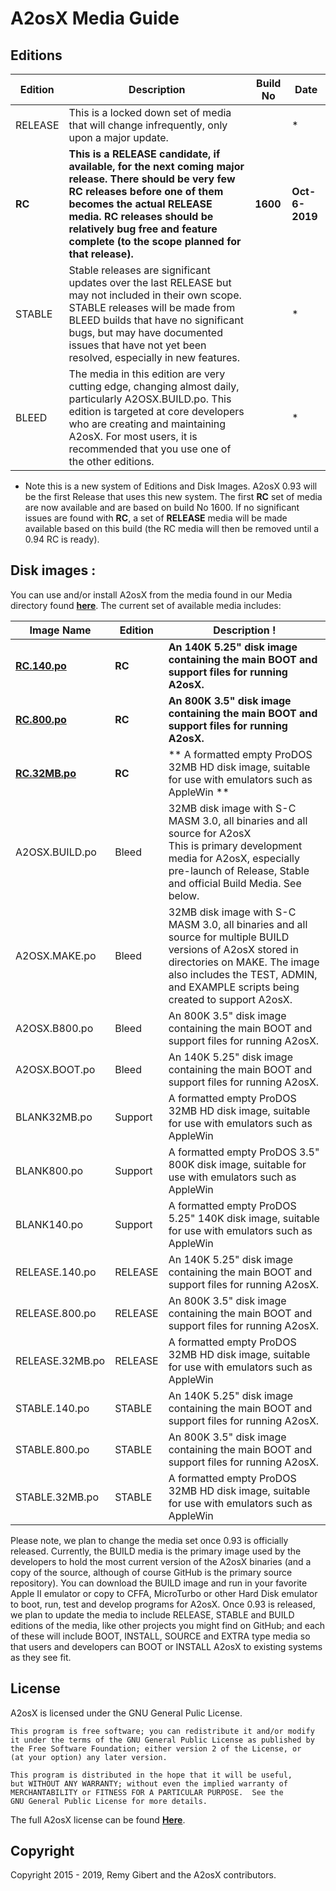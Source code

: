 # A2osX Media Guide

## Editions

| Edition | Description | Build No | Date |
| --- | --- | --- | --- |
| RELEASE | This is a locked down set of media that will change infrequently, only upon a major update. | | * |
| **RC** | **This is a RELEASE candidate, if available, for the next coming major release.  There should be very few RC releases before one of them becomes the actual RELEASE media.  RC releases should be relatively bug free and feature complete (to the scope planned for that release).**  | **1600** | **Oct-6-2019** |
| STABLE | Stable releases are significant updates over the last RELEASE but may not included in their own scope.  STABLE releases will be made from BLEED builds that have no significant bugs, but may have documented issues that have not yet been resolved, especially in new features.  | | * |
| BLEED| The media in this edition are very cutting edge, changing almost daily, particularly A2OSX.BUILD.po.  This edition is targeted at core developers who are creating and maintaining A2osX.  For most users, it is recommended that you use one of the other editions.  |  | * |

* Note this is a new system of Editions and Disk Images.  A2osX 0.93 will be the first Release that uses this new system.  The first **RC** set of media are now available and are based on build No 1600.  If no significant issues are found with **RC**, a set of **RELEASE** media will be made available based on this build (the RC media will then be removed until a 0.94 RC is ready).  

## Disk images :

You can use and/or install A2osX from the media found in our Media directory found **[here](.Floppies)**.  The current set of available media includes:

| Image Name | Edition | Description !
| --- | --- | --- |
| **[RC.140.po](.Floppies/RC.140.po)** | **RC** |**An 140K 5.25" disk image containing the main BOOT and support files for running A2osX.**  |
| **[RC.800.po](.Floppies/RC.800.po)** | **RC** |**An 800K 3.5" disk image containing the main BOOT and support files for running A2osX.**  |
| **[RC.32MB.po](.Floppies/RC.32MB.po)** | **RC** |** A formatted empty ProDOS 32MB HD disk image, suitable for use with emulators such as AppleWin **  |
| A2OSX.BUILD.po | Bleed | 32MB disk image with S-C MASM 3.0, all binaries and all source for A2osX <br> This is primary development media for A2osX, especially pre-launch of Release, Stable and official Build Media.  See below.|
| A2OSX.MAKE.po | Bleed | 32MB disk image with S-C MASM 3.0, all binaries and all source for multiple BUILD versions of A2osX stored in directories on MAKE.  The image also includes the TEST, ADMIN, and EXAMPLE scripts being created to support A2osX. |
| A2OSX.B800.po | Bleed | An 800K 3.5" disk image containing the main BOOT and support files for running A2osX. |
| A2OSX.BOOT.po | Bleed | An 140K 5.25" disk image containing the main BOOT and support files for running A2osX. |
| BLANK32MB.po | Support | A formatted empty ProDOS 32MB HD disk image, suitable for use with emulators such as AppleWin |
| BLANK800.po | Support | A formatted empty ProDOS 3.5" 800K disk image, suitable for use with emulators such as AppleWin |
| BLANK140.po | Support | A formatted empty ProDOS 5.25" 140K disk image, suitable for use with emulators such as AppleWin |
| RELEASE.140.po | RELEASE |An 140K 5.25" disk image containing the main BOOT and support files for running A2osX.  |
| RELEASE.800.po | RELEASE |An 800K 3.5" disk image containing the main BOOT and support files for running A2osX.  |
| RELEASE.32MB.po | RELEASE | A formatted empty ProDOS 32MB HD disk image, suitable for use with emulators such as AppleWin  |
| STABLE.140.po | STABLE |An 140K 5.25" disk image containing the main BOOT and support files for running A2osX.  |
| STABLE.800.po | STABLE | An 800K 3.5" disk image containing the main BOOT and support files for running A2osX. |
| STABLE.32MB.po | STABLE | A formatted empty ProDOS 32MB HD disk image, suitable for use with emulators such as AppleWin |

Please note, we plan to change the media set once 0.93 is officially released.  Currently, the BUILD media is the primary image used by the developers to hold the most current version of the A2osX binaries (and a copy of the source, although of course GitHub is the primary source repository). You can download the BUILD image and run in your favorite Apple II emulator or copy to CFFA, MicroTurbo or other Hard Disk emulator to boot, run, test and develop programs for A2osX.  Once 0.93 is released, we plan to update the media to include RELEASE, STABLE and BUILD editions of the media, like other projects you might find on GitHub; and each of these will include BOOT, INSTALL, SOURCE and EXTRA type media so that users and developers can BOOT or INSTALL A2osX to existing systems as they see fit.

## License
A2osX is licensed under the GNU General Pulic License.

    This program is free software; you can redistribute it and/or modify
    it under the terms of the GNU General Public License as published by
    the Free Software Foundation; either version 2 of the License, or
    (at your option) any later version.

    This program is distributed in the hope that it will be useful,
    but WITHOUT ANY WARRANTY; without even the implied warranty of
    MERCHANTABILITY or FITNESS FOR A PARTICULAR PURPOSE.  See the
    GNU General Public License for more details.

The full A2osX license can be found **[Here](../LICENSE)**.

## Copyright

Copyright 2015 - 2019, Remy Gibert and the A2osX contributors.
